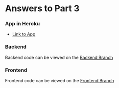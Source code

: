 # Answers to Part 3

### App in Heroku

- [Link to App](https://fullstack-rsl-phonebook.herokuapp.com/)

### Backend

Backend code can be viewed on the [Backend Branch](https://github.com/Rsl1122/Fullstack-webdev-course/tree/heroku-part3-backend)

### Frontend

Frontend code can be viewed on the [Frontend Branch](https://github.com/Rsl1122/Fullstack-webdev-course/tree/heroku-part3-frontend)
